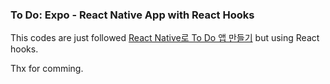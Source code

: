 ### To Do: Expo - React Native App with React Hooks

This codes are just followed [React Native로 To Do 앱 만들기](https://academy.nomadcoders.co/courses/enrolled/261376) but using React hooks.

Thx for comming.
